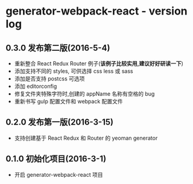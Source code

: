 # generator-webpack-react - version log

## 0.3.0  发布第二版(2016-5-4)

* 重新整合 React Redux Router 例子(**该例子比较实用,建议好好研读一下**)
* 添加支持不同的 styles, 可供选择 css less 或 sass
* 添加是否支持 postcss 可选项
* 添加 editorconfig 
* 修复文件夹特殊字符时,创建的 appName 名称有空格的 bug
* 重新书写 gulp 配置文件和 webpack 配置文件

## 0.2.0  发布第一版(2016-3-15)

* 支持创建基于 React Redux 和 Router 的 yeoman generator

## 0.1.0  初始化项目(2016-3-1)

* 开启 generator-webpack-react 项目
